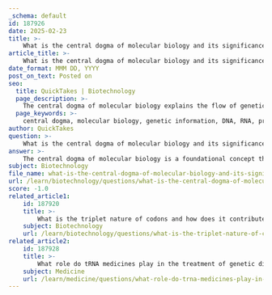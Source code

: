 ```yaml
---
_schema: default
id: 187926
date: 2025-02-23
title: >-
    What is the central dogma of molecular biology and its significance in genetic information transfer?
article_title: >-
    What is the central dogma of molecular biology and its significance in genetic information transfer?
date_format: MMM DD, YYYY
post_on_text: Posted on
seo:
  title: QuickTakes | Biotechnology
  page_description: >-
    The central dogma of molecular biology explains the flow of genetic information from DNA to RNA to protein, detailing the processes of transcription and translation, which are crucial for gene expression and understanding cellular functions.
  page_keywords: >-
    central dogma, molecular biology, genetic information, DNA, RNA, protein, transcription, translation, gene expression, protein synthesis, RNA polymerase, ribosome, tRNA, mutations, molecular medicine, regulatory mechanisms
author: QuickTakes
question: >-
    What is the central dogma of molecular biology and its significance in genetic information transfer?
answer: >-
    The central dogma of molecular biology is a foundational concept that describes the flow of genetic information within a biological system. It is often summarized by the sequence: DNA → RNA → Protein. This framework outlines how genetic information is expressed and regulated in cells, consisting of two main processes: transcription and translation.\n\n1. **Transcription**: This is the first step in the central dogma, where the DNA sequence of a gene is transcribed into messenger RNA (mRNA). This process occurs in the nucleus of eukaryotic cells. During transcription, RNA polymerase binds to the DNA at the promoter region and synthesizes a complementary RNA strand based on the DNA template. The resulting mRNA molecule carries the genetic information needed for protein synthesis.\n\n2. **Translation**: The second step involves the translation of the mRNA sequence into a protein at the ribosome. This process decodes the mRNA sequence into a specific amino acid sequence, resulting in protein synthesis. Transfer RNA (tRNA) molecules play a crucial role in this process by bringing the appropriate amino acids to the ribosome, where the codon-anticodon interaction occurs, ensuring that the correct amino acids are added in the proper order.\n\nThe significance of the central dogma lies in its role in understanding gene expression and protein function. It provides a framework for studying how genetic information is transferred and utilized within cells, which is essential for various biological processes, including cellular function, development, and response to environmental changes. Additionally, it serves as a basis for exploring mutations, protein misfolding, and errors in the translational machinery, which can lead to diseases and inform molecular medicine approaches, such as the development of tRNA medicines. \n\nOverall, the central dogma is crucial for comprehending the molecular mechanisms underlying life and the regulation of gene expression.
subject: Biotechnology
file_name: what-is-the-central-dogma-of-molecular-biology-and-its-significance-in-genetic-information-transfer.md
url: /learn/biotechnology/questions/what-is-the-central-dogma-of-molecular-biology-and-its-significance-in-genetic-information-transfer
score: -1.0
related_article1:
    id: 187920
    title: >-
        What is the triplet nature of codons and how does it contribute to redundancy in the genetic code?
    subject: Biotechnology
    url: /learn/biotechnology/questions/what-is-the-triplet-nature-of-codons-and-how-does-it-contribute-to-redundancy-in-the-genetic-code
related_article2:
    id: 187928
    title: >-
        What role do tRNA medicines play in the treatment of genetic diseases?
    subject: Medicine
    url: /learn/medicine/questions/what-role-do-trna-medicines-play-in-the-treatment-of-genetic-diseases
---
```


&nbsp;